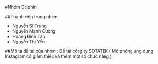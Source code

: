 #Nhóm Dolphin

##Thành viên trong nhóm:
- Nguyễn Sĩ Trung
- Nguyễn Mạnh Cường
- Hoàng Đình Tấn
- Nguyễn Thị Yến

##Mô tả đề tài của nhóm :
Đề tài công ty SOTATEK ( Mô phỏng ứng dụng Instagram có giảm thiếu và thêm một số chức năng )

